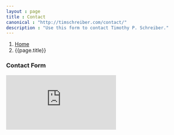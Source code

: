 ```yaml
---
layout : page
title : Contact
canonical : "http://timschreiber.com/contact/"
description : "Use this form to contact Timothy P. Schreiber."
---
```


<ol class="breadcrumb">
	<li><a href="/">Home</a></li>
	<li>{{page.title}}</li>
</ol>

<div class="col-xs-12 col-sm-10 col-sm-offset-1 col-md-8 col-md-offset-2 col-lg-6 col-lg-offset-3">
	<div class="panel panel-default">
		<div class="panel-heading">
			<h3 class="panel-title">Contact Form</h3>
		</div>
		<div class="panel-body">
			<iframe id="contactFrame" src="http://timschreiber.azurewebsites.net/Contact" frameborder="0" scrolling="no"></iframe>
		</div>
	</div>
</div>
